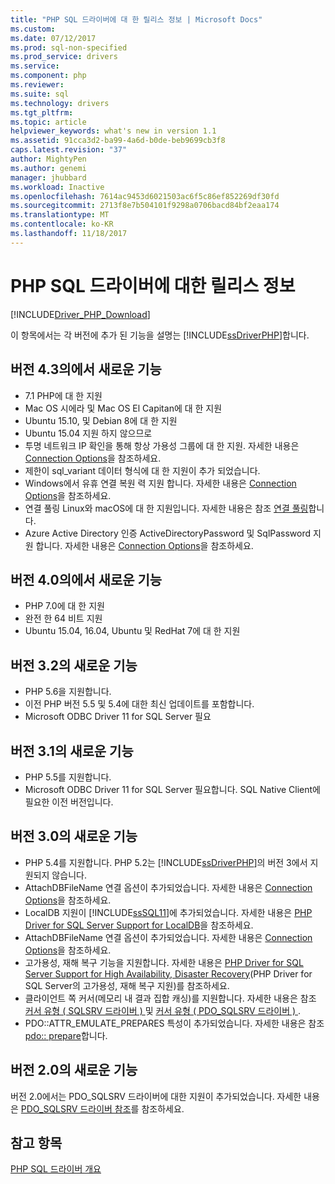 ```yaml
---
title: "PHP SQL 드라이버에 대 한 릴리스 정보 | Microsoft Docs"
ms.custom: 
ms.date: 07/12/2017
ms.prod: sql-non-specified
ms.prod_service: drivers
ms.service: 
ms.component: php
ms.reviewer: 
ms.suite: sql
ms.technology: drivers
ms.tgt_pltfrm: 
ms.topic: article
helpviewer_keywords: what's new in version 1.1
ms.assetid: 91cca3d2-ba99-4a6d-b0de-beb9699cb3f8
caps.latest.revision: "37"
author: MightyPen
ms.author: genemi
manager: jhubbard
ms.workload: Inactive
ms.openlocfilehash: 7614ac9453d6021503ac6f5c86ef852269df30fd
ms.sourcegitcommit: 2713f8e7b504101f9298a0706bacd84bf2eaa174
ms.translationtype: MT
ms.contentlocale: ko-KR
ms.lasthandoff: 11/18/2017
---
```

# <a name="release-notes-for-the-php-sql-driver"></a>PHP SQL 드라이버에 대한 릴리스 정보
[!INCLUDE[Driver_PHP_Download](../../includes/driver_php_download.md)]

이 항목에서는 각 버전에 추가 된 기능을 설명는 [!INCLUDE[ssDriverPHP](../../includes/ssdriverphp_md.md)]합니다.  

## <a name="whats-new-in-version-43"></a>버전 4.3의에서 새로운 기능

- 7.1 PHP에 대 한 지원
- Mac OS 시에라 및 Mac OS El Capitan에 대 한 지원
- Ubuntu 15.10, 및 Debian 8에 대 한 지원
- Ubuntu 15.04 지원 하지 않으므로
- 투명 네트워크 IP 확인을 통해 항상 가용성 그룹에 대 한 지원. 자세한 내용은 [Connection Options](../../connect/php/connection-options.md)을 참조하세요. 
- 제한이 sql_variant 데이터 형식에 대 한 지원이 추가 되었습니다.
- Windows에서 유휴 연결 복원 력 지원 합니다. 자세한 내용은 [Connection Options](../../connect/php/connection-options.md)을 참조하세요.
- 연결 풀링 Linux와 macOS에 대 한 지원입니다. 자세한 내용은 참조 [연결 풀링](../../connect/php/connection-pooling-microsoft-drivers-for-php-for-sql-server.md)합니다.
- Azure Active Directory 인증 ActiveDirectoryPassword 및 SqlPassword 지원 합니다. 자세한 내용은 [Connection Options](../../connect/php/connection-options.md)을 참조하세요.
  
## <a name="whats-new-in-version-40"></a>버전 4.0의에서 새로운 기능 

- PHP 7.0에 대 한 지원  
- 완전 한 64 비트 지원
- Ubuntu 15.04, 16.04, Ubuntu 및 RedHat 7에 대 한 지원

## <a name="whats-new-in-version-32"></a>버전 3.2의 새로운 기능 

- PHP 5.6을 지원합니다.   
- 이전 PHP 버전 5.5 및 5.4에 대한 최신 업데이트를 포함합니다.   
- Microsoft ODBC Driver 11 for SQL Server 필요  
  
## <a name="whats-new-in-version-31"></a>버전 3.1의 새로운 기능
 
- PHP 5.5를 지원합니다.  
- Microsoft ODBC Driver 11 for SQL Server 필요합니다. SQL Native Client에 필요한 이전 버전입니다.  
  
## <a name="whats-new-in-version-30"></a>버전 3.0의 새로운 기능  

- PHP 5.4를 지원합니다.  PHP 5.2는 [!INCLUDE[ssDriverPHP](../../includes/ssdriverphp_md.md)]의 버전 3에서 지원되지 않습니다.  
- AttachDBFileName 연결 옵션이 추가되었습니다. 자세한 내용은 [Connection Options](../../connect/php/connection-options.md)을 참조하세요.  
- LocalDB 지원이 [!INCLUDE[ssSQL11](../../includes/sssql11_md.md)]에 추가되었습니다. 자세한 내용은 [PHP Driver for SQL Server Support for LocalDB](../../connect/php/php-driver-for-sql-server-support-for-localdb.md)을 참조하세요.
- AttachDBFileName 연결 옵션이 추가되었습니다. 자세한 내용은 [Connection Options](../../connect/php/connection-options.md)을 참조하세요.  
- 고가용성, 재해 복구 기능을 지원합니다. 자세한 내용은 [PHP Driver for SQL Server Support for High Availability, Disaster Recovery](../../connect/php/php-driver-for-sql-server-support-for-high-availability-disaster-recovery.md)(PHP Driver for SQL Server의 고가용성, 재해 복구 지원)를 참조하세요.
- 클라이언트 쪽 커서(메모리 내 결과 집합 캐싱)를 지원합니다. 자세한 내용은 참조 [커서 유형 &#40; SQLSRV 드라이버 &#41; ](../../connect/php/cursor-types-sqlsrv-driver.md) 및 [커서 유형 &#40; PDO_SQLSRV 드라이버 &#41; ](../../connect/php/cursor-types-pdo-sqlsrv-driver.md).
- PDO::ATTR_EMULATE_PREPARES 특성이 추가되었습니다. 자세한 내용은 참조 [pdo:: prepare](../../connect/php/pdo-prepare.md)합니다.  
  
## <a name="whats-new-in-version-20"></a>버전 2.0의 새로운 기능  
버전 2.0에서는 PDO_SQLSRV 드라이버에 대한 지원이 추가되었습니다. 자세한 내용은 [PDO_SQLSRV 드라이버 참조](../../connect/php/pdo-sqlsrv-driver-reference.md)를 참조하세요.  
  
## <a name="see-also"></a>참고 항목  
[PHP SQL 드라이버 개요](../../connect/php/overview-of-the-php-sql-driver.md)
  
